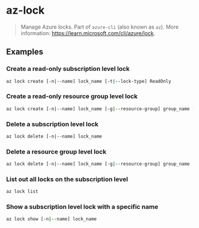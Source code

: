 # az-lock

> Manage Azure locks. Part of `azure-cli` (also known as `az`). More information: <https://learn.microsoft.com/cli/azure/lock>.

## Examples

### Create a read-only subscription level lock

```bash
az lock create [-n|--name] lock_name [-t|--lock-type] ReadOnly
```

### Create a read-only resource group level lock

```bash
az lock create [-n|--name] lock_name [-g|--resource-group] group_name [-t|--lock-type] ReadOnly
```

### Delete a subscription level lock

```bash
az lock delete [-n|--name] lock_name
```

### Delete a resource group level lock

```bash
az lock delete [-n|--name] lock_name [-g|--resource-group] group_name
```

### List out all locks on the subscription level

```bash
az lock list
```

### Show a subscription level lock with a specific name

```bash
az lock show [-n|--name] lock_name
```
